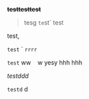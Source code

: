 ~~**testtesttest**~~

> tesg `te`st` test

test,

`test` \` `rrrr`

`test` ww&nbsp;&nbsp;&nbsp;&nbsp;w
yesy hhh hhh

_testddd_

`testd` d
